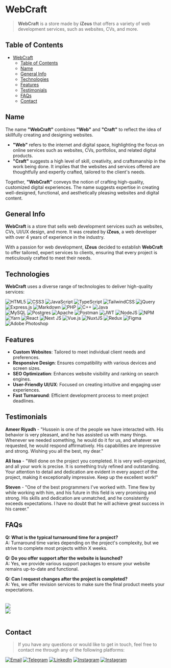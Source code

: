 # WebCraft

> **WebCraft** is a store made by **iZeus** that offers a variety of web development services, such as websites, CVs, and more.

## Table of Contents

- [WebCraft](#webcraft)
  - [Table of Contents](#table-of-contents)
  - [Name](#name)
  - [General Info](#general-info)
  - [Technologies](#technologies)
  - [Features](#features)
  - [Testimonials](#testimonials)
  - [FAQs](#faqs)
  - [Contact](#contact)

## Name

The name **"WebCraft"** combines **"Web"** and **"Craft"** to reflect the idea of skillfully creating and designing websites.

- **"Web"** refers to the internet and digital space, highlighting the focus on online services such as websites, CVs, portfolios, and related digital products.
- **"Craft"** suggests a high level of skill, creativity, and craftsmanship in the work being done. It implies that the websites and services offered are thoughtfully and expertly crafted, tailored to the client's needs.

Together, **"WebCraft"** conveys the notion of crafting high-quality, customized digital experiences. The name suggests expertise in creating well-designed, functional, and aesthetically pleasing websites and digital content.

## General Info

**WebCraft** is a store that sells web development services such as websites, CVs, UI/UX design, and more. It was created by **iZeus**, a web developer with over 4 years of experience in the industry.

With a passion for web development, **iZeus** decided to establish **WebCraft** to offer tailored, expert services to clients, ensuring that every project is meticulously crafted to meet their needs.

## Technologies

**WebCraft** uses a diverse range of technologies to deliver high-quality services:

![HTML5](https://img.shields.io/badge/HTML5-%23E34F26.svg?style=flat&logo=html5&logoColor=white)
![CSS3](https://img.shields.io/badge/CSS3-%231572B6.svg?style=flat&logo=css3&logoColor=white)
![JavaScript](https://img.shields.io/badge/Javascript-%23323330.svg?style=flat&logo=javascript&logoColor=%23F7DF1E)
![TypeScript](https://img.shields.io/badge/Typescript-%23007ACC.svg?style=flat&logo=typescript&logoColor=white)
![TailwindCSS](https://img.shields.io/badge/tailwindcss-%2338B2AC.svg?style=flat&logo=tailwind-css&logoColor=white)
![jQuery](https://img.shields.io/badge/jquery-%230769AD.svg?style=flat&logo=jquery&logoColor=white)
![Express.js](https://img.shields.io/badge/express.js-%23404d59.svg?style=flat&logo=express&logoColor=%2361DAFB)
![Markdown](https://img.shields.io/badge/markdown-%23000000.svg?style=flat&logo=markdown&logoColor=white)
![PHP](https://img.shields.io/badge/php-%23777BB4.svg?style=flat&logo=php&logoColor=white)
![C++](https://img.shields.io/badge/c++-%2300599C.svg?style=flat&logo=c%2B%2B&logoColor=white)
![Java](https://img.shields.io/badge/java-%23ED8B00.svg?style=flat&logo=java&logoColor=white) <br />
![MySQL](https://img.shields.io/badge/mysql-%2300f.svg?style=flat&logo=mysql&logoColor=white)
![Postgres](https://img.shields.io/badge/postgres-%23316192.svg?style=flat&logo=postgresql&logoColor=white)
![Apache](https://img.shields.io/badge/apache-%23D42029.svg?style=flat&logo=apache&logoColor=white)
![Postman](https://img.shields.io/badge/Postman-FF6C37?style=flat&logo=postman&logoColor=white)
![JWT](https://img.shields.io/badge/JWT-black?style=flat&logo=JSON%20web%20tokens)
![NodeJS](https://img.shields.io/badge/node.js-6DA55F?style=flat&logo=node.js&logoColor=white)
![NPM](https://img.shields.io/badge/NPM-%23000000.svg?style=flat&logo=npm&logoColor=white)
![Yarn](https://img.shields.io/badge/yarn-%232C8EBB.svg?style=flat&logo=yarn&logoColor=white)
![React](https://img.shields.io/badge/react-%2320232a.svg?style=flat&logo=react&logoColor=%2361DAFB)
![Next JS](https://img.shields.io/badge/Next-black?style=flat&logo=next.js&logoColor=white)
![Vue.js](https://img.shields.io/badge/vuejs-%2335495e.svg?style=flat&logo=vuedotjs&logoColor=%234FC08D)
![NuxtJS](https://img.shields.io/badge/Nuxt-black?style=flat&logo=nuxt.js&logoColor=white)
![Redux](https://img.shields.io/badge/redux-%23593d88.svg?style=flat&logo=redux&logoColor=white)
![Figma](https://img.shields.io/badge/figma-%23F24E1E.svg?style=flat&logo=figma&logoColor=white)
![Adobe Photoshop](https://img.shields.io/badge/adobephotoshop-%2331A8FF.svg?style=flat&logo=adobephotoshop&logoColor=white)

## Features

- **Custom Websites**: Tailored to meet individual client needs and preferences.
- **Responsive Design**: Ensures compatibility with various devices and screen sizes.
- **SEO Optimization**: Enhances website visibility and ranking on search engines.
- **User-Friendly UI/UX**: Focused on creating intuitive and engaging user experiences.
- **Fast Turnaround**: Efficient development process to meet project deadlines.

## Testimonials

**Ameer Riyadh** - "Hussein is one of the people we have interacted with. His behavior is very pleasant, and he has assisted us with many things. Whenever we needed something, he would do it for us, and whatever we requested, he would respond affirmatively. His capabilities are impressive and strong. Wishing you all the best, my dear."

**Ali Issa** - "Well done on the project you completed. It is very well-organized, and all your work is precise. It is something truly refined and outstanding. Your attention to detail and dedication are evident in every aspect of the project, making it exceptionally impressive. Keep up the excellent work!"

**Steven** - "One of the best programmers I've worked with. Time flew by while working with him, and his future in this field is very promising and strong. His skills and dedication are unmatched, and he consistently exceeds expectations. I have no doubt that he will achieve great success in his career."

## FAQs

**Q: What is the typical turnaround time for a project?**<br />
A: Turnaround time varies depending on the project's complexity, but we strive to complete most projects within X weeks.

**Q: Do you offer support after the website is launched?**<br />
A: Yes, we provide various support packages to ensure your website remains up-to-date and functional.

**Q: Can I request changes after the project is completed?**<br />
A: Yes, we offer revision services to make sure the final product meets your expectations.
<br/> <br/> <br/>
![](https://github-profile-trophy.vercel.app/?username=i1Zeus&theme=nord&no-frame=true&no-bg=true&margin-w=4) <br/>
![](https://github-readme-stats.vercel.app/api/top-langs/?username=i1Zeus&theme=nord&hide_border=false&include_all_commits=false&count_private=true&layout=compact) <br/>
<br/>

## Contact

> If you have any questions or would like to get in touch, feel free to contact me through any of the following platforms:

[![Email](https://img.shields.io/badge/Email-D14836?style=for-the-badge&logo=gmail&logoColor=white)](mailto:husseinnajah123@gmail.com)
[![Telegram](https://img.shields.io/badge/Telegram-2CA5E0?style=for-the-badge&logo=telegram&logoColor=white)](https://t.me/hxg_1)
[![LinkedIn](https://img.shields.io/badge/LinkedIn-0077B5?style=for-the-badge&logo=linkedin&logoColor=white)](https://linkedin.com/in/izeus6994)
[![Instagram](https://img.shields.io/badge/Instagram-%23E4405F.svg?style=for-the-badge&logo=Instagram&logoColor=white)](https://instagram.com/hxg.1)
[![Instagram](https://img.shields.io/badge/WebCraft-%23E4405F.svg?style=for-the-badge&logo=Instagram&logoColor=white)](https://instagram.com/webcraf.t)
